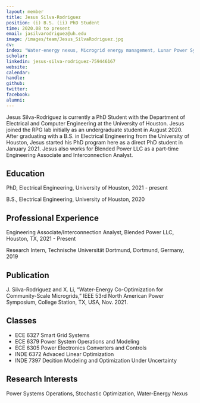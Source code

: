 ```yaml
---
layout: member
title: Jesus Silva-Rodriguez
position: (i) B.S. (ii) PhD Student 
time: 2020.08 to present
email: jasilvarodriguez@uh.edu
image: /images/team/Jesus_SilvaRodriguez.jpg
cv: 
index: "Water-energy nexus, Microgrid energy management, Lunar Power Systems"
scholar: 
linkedin: jesus-silva-rodriguez-759446167
website: 
calendar: 
handle: 
github: 
twitter: 
facebook: 
alumni: 
---
```


Jesus Silva-Rodriguez is currently a PhD Student with the Department of Electrical and Computer Engineering at the University of Houston. Jesus joined the RPG lab initially as an undergraduate student in August 2020. After graduating with a B.S. in Electrical Engineering from the University of Houston, Jesus started his PhD program here as a direct PhD student in January 2021. Jesus also works for Blended Power LLC as a part-time Engineering Associate and Interconnection Analyst.

## Education

PhD, Electrical Engineering, University of Houston, 2021 - present

B.S., Electrical Engineering, University of Houston, 2020

## Professional Experience

Engineering Associate/Interconnection Analyst, Blended Power LLC, Houston, TX, 2021 - Present

Research Intern, Technische Universität Dortmund, Dortmund, Germany, 2019

## Publication

J. Silva-Rodriguez and X. Li, “Water-Energy Co-Optimization for Community-Scale Microgrids,” IEEE 53rd North American Power Symposium, College Station, TX, USA, Nov. 2021.


## Classes

* ECE 6327 Smart Grid Systems
* ECE 6379 Power System Operations and Modeling
* ECE 6305 Power Electronics Converters and Controls
* INDE 6372 Advaced Linear Optimization
* INDE 7397 Decition Modeling and Optimization Under Uncertainty


## Research Interests

Power Systems Operations, Stochastic Optimization, Water-Energy Nexus


